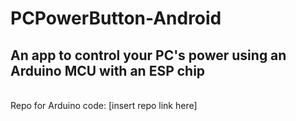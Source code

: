 # PCPowerButton-Android

## An app to control your PC's power using an Arduino MCU with an ESP chip
</br>
Repo for Arduino code: [insert repo link here]

